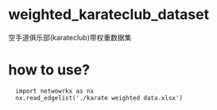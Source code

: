 # weighted_karateclub_dataset
空手道俱乐部(karateclub)带权重数据集
# how to use?
```
  import netwowrkx as nx
  nx.read_edgelist('./karate weighted data.xlsx')
```
